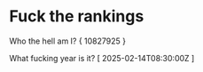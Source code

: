 # Fuck the rankings

Who the hell am I?
{ 10827925 }

What fucking year is it?
[ 2025-02-14T08:30:00Z ]

